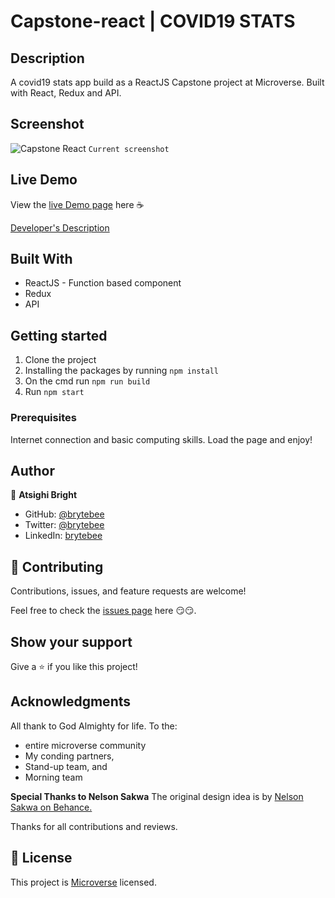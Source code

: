 # Capstone-react | COVID19 STATS

## Description

A covid19 stats app build as a ReactJS Capstone project at Microverse. Built with React, Redux and API.

## Screenshot

![Capstone React](https://user-images.githubusercontent.com/27709832/157883026-89e3ecca-f26d-46c6-9917-2dc1dc072316.png)
`Current screenshot`

## Live Demo

View the [live Demo page](https://capstone-react-brytebee.herokuapp.com/) here ☕

[Developer's Description](https://drive.google.com/file/d/18rkjca1hhUgLte_w8rFbBn1GGae5gasu/view?usp=sharing)

## Built With

- ReactJS - Function based component
- Redux
- API

## Getting started

1. Clone the project
2. Installing the packages by running `npm install`
3. On the cmd run `npm run build`
4. Run `npm start`

### Prerequisites

Internet connection and basic computing skills.
Load the page and enjoy!

## Author

👤 **Atsighi Bright**

- GitHub: [@brytebee](https://github.com/brytebee)
- Twitter: [@brytebee](https://twitter.com/brytebee)
- LinkedIn: [brytebee](https://www.linkedin.com/in/brytebee/)

## 🤝 Contributing

Contributions, issues, and feature requests are welcome!

Feel free to check the [issues page](https://github.com/brytebee/Capstone-react/issues) here 😏😏.

## Show your support

Give a ⭐️ if you like this project!

## Acknowledgments

All thank to God Almighty for life.
To the:

- entire microverse community
- My conding partners,
- Stand-up team, and
- Morning team

**Special Thanks to Nelson Sakwa**
The original design idea is by [Nelson Sakwa on Behance.](https://www.behance.net/sakwadesignstudio)

Thanks for all contributions and reviews.

## 📝 License

This project is [Microverse](https://www.microverse.org/) licensed.
